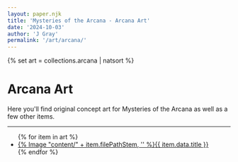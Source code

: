 ```yaml
---
layout: paper.njk
title: 'Mysteries of the Arcana - Arcana Art'
date: '2024-10-03'
author: 'J Gray'
permalink: '/art/arcana/'
---
```


{% set art = collections.arcana | natsort %}

<div class="gallery">
<h1>Arcana Art</h1>
Here you'll find original concept art for Mysteries of the Arcana as well as a few other items.
<hr />
<ul>
{% for item in art %}
    <li><a href="{{ item.filePathStem }}">{% Image "content/" + item.filePathStem, '' %}<span>{{ item.data.title }}</span></a></li>
{% endfor %}
</ul>
</div>